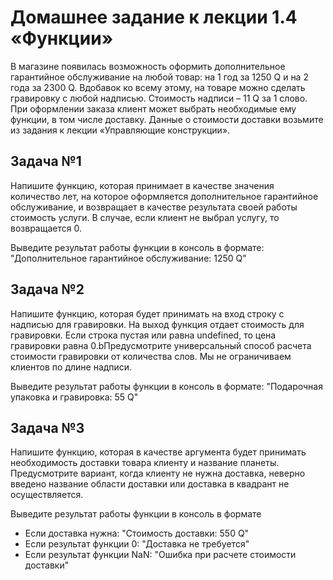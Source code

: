 ﻿<h1>Домашнее задание к лекции 1.4 «Функции»</h1>
<p>В магазине появилась возможность оформить дополнительное гарантийное обслуживание на любой товар: на 1 год за 1250 Q и на 2 года за 2300 Q.
Вдобавок ко всему этому, на товаре можно сделать гравировку с любой надписью. Стоимость надписи – 11 Q за 1 слово. При оформлении заказа клиент 
может выбрать необходимые ему функции, в том числе доставку. Данные о стоимости доставки возьмите из задания к лекции «Управляющие конструкции».</p>

<h2>Задача №1</h2>
<p>Напишите функцию, которая принимает в качестве значения количество лет, на которое оформляется 
дополнительное гарантийное обслуживание, и возвращает в качестве результата своей работы стоимость услуги. 
В случае, если клиент не выбрал услугу, то возвращается 0.</p>
<p>Выведите результат работы функции в консоль в формате: "Дополнительное гарантийное обслуживание: 1250 Q"</p>

<h2>Задача №2</h2>    
<p>Напишите функцию, которая будет принимать на вход строку с надписью для гравировки. На выход функция отдает 
стоимость для гравировки. Если строка пустая или равна undefined, то цена гравировки равна 0.bПредусмотрите универсальный способ расчета стоимости 
гравировки от количества слов. Мы не ограничиваем клиентов по длине надписи.</p>
<p>Выведите результат работы функции в консоль в формате: "Подарочная упаковка и гравировка: 55 Q"</p>

<h2>Задача №3</h2>
<p>Напишите функцию, которая в качестве аргумента будет принимать необходимость доставки товара клиенту и название планеты. 
Предусмотрите вариант, когда клиенту не нужна доставка, неверно введено название области доставки или доставка в квадрант не осуществляется.</p>
<p>Выведите результат работы функции в консоль в формате</p> 
<ul>
    <li>Если доставка нужна: "Стоимость доставки: 550 Q"</li>
    <li>Если результат функции 0: "Доставка не требуется"</li>
    <li>Если результат функции NaN: "Ошибка при расчете стоимости доставки"</li>
</ul>
 


        

